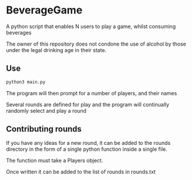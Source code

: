 # BeverageGame
A python script that enables N users to play a game, whilst consuming beverages

The owner of this repository does not condone the use of alcohol by those under the legal drinking age in their state.

## Use ##

```bash
python3 main.py
```
The program will then prompt for a number of players, and their names

Several rounds are defined for play and the program will continually randomly select and play a round

## Contributing rounds ##

If you have any ideas for a new round, it can be added to the rounds directory in the form of a single python function inside a single file.

The function must take a Players object.

Once written it can be added to the list of rounds in rounds.txt
